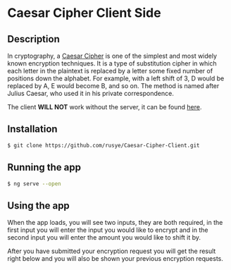 # Caesar Cipher Client Side

## Description

In cryptography, a [Caesar Cipher](https://en.wikipedia.org/wiki/Caesar_cipher) is one of the simplest and most widely known encryption techniques. It is a type of substitution cipher in which each letter in the plaintext is replaced by a letter some fixed number of positions down the alphabet. For example, with a left shift of 3, D would be replaced by A, E would become B, and so on. The method is named after Julius Caesar, who used it in his private correspondence.

The client **WILL NOT** work without the server, it can be found [here](https://github.com/rusye/Caesar-Cipher-Server).

## Installation

```bash
$ git clone https://github.com/rusye/Caesar-Cipher-Client.git
```

## Running the app

```bash
$ ng serve --open
```

## Using the app

When the app loads, you will see two inputs, they are both required, in the first input you will enter the input you would like to encrypt and in the second input you will enter the amount you would like to shift it by.

After you have submitted your encryption request you will get the result right below and you will also be shown your previous encryption requests.
